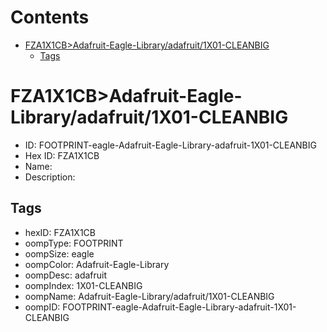 



Contents
========

* [FZA1X1CB>Adafruit-Eagle-Library/adafruit/1X01-CLEANBIG](#fza1x1cbadafruit-eagle-libraryadafruit1x01-cleanbig)
	* [Tags](#tags)

# FZA1X1CB>Adafruit-Eagle-Library/adafruit/1X01-CLEANBIG

- ID: FOOTPRINT-eagle-Adafruit-Eagle-Library-adafruit-1X01-CLEANBIG
- Hex ID: FZA1X1CB
- Name: 
- Description: 

## Tags

- hexID: FZA1X1CB
- oompType: FOOTPRINT
- oompSize: eagle
- oompColor: Adafruit-Eagle-Library
- oompDesc: adafruit
- oompIndex: 1X01-CLEANBIG
- oompName: Adafruit-Eagle-Library/adafruit/1X01-CLEANBIG
- oompID: FOOTPRINT-eagle-Adafruit-Eagle-Library-adafruit-1X01-CLEANBIG
